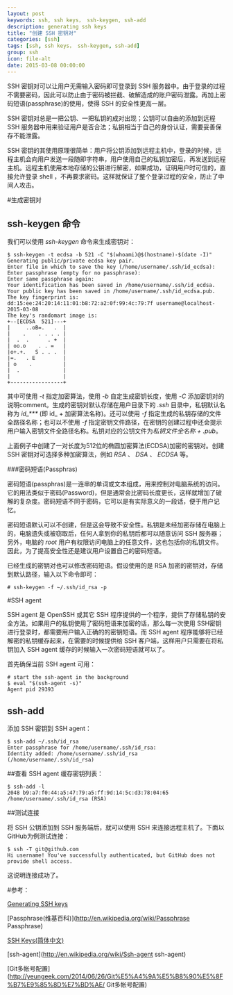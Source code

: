 ```yaml
---
layout: post
keywords: ssh, ssh keys， ssh-keygen, ssh-add
description: generating ssh keys
title: "创建 SSH 密钥对"
categories: [ssh]
tags: [ssh, ssh keys， ssh-keygen, ssh-add]
group: ssh
icon: file-alt
date: 2015-03-08 00:00:00
---
```


SSH 密钥对可以让用户无需输入密码即可登录到 SSH 服务器中。由于登录的过程不需要密码，因此可以防止由于密码被拦截、破解造成的账户密码泄露。再加上密码短语(passphrase)的使用，使得 SSH 的安全性更高一层。

SSH 密钥对总是一把公钥、一把私钥的成对出现；公钥可以自由的添加到远程 SSH 服务器中用来验证用户是否合法；私钥相当于自己的身份认证，需要妥善保存不能泄露。

SSH 密钥的其使用原理很简单：用户将公钥添加到远程主机中，登录的时候，远程主机会向用户发送一段随即字符串，用户使用自己的私钥加密后，再发送到远程主机。远程主机使用本地存储的公钥进行解密，如果成功，证明用户时可信的，直接允许登录 shell ，不再要求密码。这样就保证了整个登录过程的安全，防止了中间人攻击。

<!--excerpt-->

#生成密钥对

## ssh-keygen 命令

我们可以使用 *ssh-keygen* 命令来生成密钥对：

    $ ssh-keygen -t ecdsa -b 521 -C "$(whoami)@$(hostname)-$(date -I)"
    Generating public/private ecdsa key pair.
    Enter file in which to save the key (/home/username/.ssh/id_ecdsa):
    Enter passphrase (empty for no passphrase):
    Enter same passphrase again:
    Your identification has been saved in /home/username/.ssh/id_ecdsa.
    Your public key has been saved in /home/username/.ssh/id_ecdsa.pub.
    The key fingerprint is:
    dd:15:ee:24:20:14:11:01:b8:72:a2:0f:99:4c:79:7f username@localhost-2015-03-08
    The key's randomart image is:
    +--[ECDSA  521]---+
    |     ..oB=.   .  |
    |    .    . . . . |
    |  .  .      . +  |
    | oo.o    . . =   |
    |o+.+.   S . . .  |
    |=.   . E         |
    | o    .          |
    |  .              |
    |                 |
    +-----------------+

其中可使用 *-t* 指定加密算法，使用 *-b* 自定生成密钥长度，使用 *-C* 添加密钥对的说明comment。生成的密钥对默认存储在用户目录下的 *.ssh* 目录中，私钥默认名称为 *id\_\*\*\** (即 id_ + 加密算法名称)。还可以使用 *-f* 指定生成的私钥存储的文件全路径名称；也可以不使用 *-f* 指定密钥文件路径，在密钥的创建过程中还会提示用户输入密钥文件全路径名称。私钥对应的公钥文件为*私钥文件全名称 + .pub*。

上面例子中创建了一对长度为512位的椭圆加密算法(ECDSA)加密的密钥对。创建 SSH 密钥对可选择多种加密算法，例如 *RSA* 、 *DSA* 、 *ECDSA* 等。

###密码短语(Passphras)

密码短语(passphras)是一连串的单词或文本组成，用来控制对电脑系统的访问。它的用法类似于密码(Password)，但是通常会比密码长度更长，这样就增加了破解的复杂度。密码短语不同于密码，它可以是有实际意义的一段话，便于用户记忆。

密码短语默认可以不创建，但是这会导致不安全性。私钥是未经加密存储在电脑上的，电脑遗失或被窃取后，任何人拿到你的私钥后都可以随意访问 SSH 服务器；另外，电脑的 *root* 用户有权限访问电脑上的任意文件，这也包括你的私钥文件。因此，为了提高安全性还是建议用户设置自己的密码短语。

已经生成的密钥对也可以修改密码短语。假设使用的是 RSA 加密的密钥对，存储到默认路径，输入以下命令即可：

    # ssh-keygen -f ~/.ssh/id_rsa -p

#SSH agent

SSH agent 是 OpenSSH 或其它 SSH 程序提供的一个程序，提供了存储私钥的安全方法。如果用户的私钥使用了密码短语来加密的话，那么每一次使用 SSH密钥进行登录时，都需要用户输入正确的的密钥短语。而 SSH agent 程序能够将已经解密的私钥缓存起来，在需要的时候提供给 SSH 客户端，这样用户只需要在将私钥加入 SSH agent 缓存的时候输入一次密码短语就可以了。

首先确保当前 SSH agent 可用：

    # start the ssh-agent in the background
    $ eval "$(ssh-agent -s)"
    Agent pid 29393

## ssh-add

添加 SSH 密钥到 SSH agent：

    $ ssh-add ~/.ssh/id_rsa
    Enter passphrase for /home/username/.ssh/id_rsa:
    Identity added: /home/username/.ssh/id_rsa (/home/username/.ssh/id_rsa)

##查看 SSH agent 缓存密钥列表：

    $ ssh-add -l
    2048 b9:a7:f0:44:a5:47:79:a5:ff:9d:14:5c:d3:78:04:65 /home/username/.ssh/id_rsa (RSA)

##测试连接

将 SSH 公钥添加到 SSH 服务端后，就可以使用 SSH 来连接远程主机了。下面以 GitHub为例测试连接：

    $ ssh -T git@github.com
    Hi username! You've successfully authenticated, but GitHub does not provide shell access.

这说明连接成功了。

#参考：

[Generating SSH keys](https://help.github.com/articles/generating-ssh-keys/ "generating ssh keys")

[Passphrase(维基百科)](http://en.wikipedia.org/wiki/Passphrase Passphrase)

[SSH Keys(简体中文)]("https://wiki.archlinux.org/index.php/SSH_Keys_(%E7%AE%80%E4%BD%93%E4%B8%AD%E6%96%87)" "SSH Keys(简体中文)" )

[ssh-agent](http://en.wikipedia.org/wiki/Ssh-agent ssh-agent)

[Git多帐号配置](http://yeungeek.com/2014/06/26/Git%E5%A4%9A%E5%B8%90%E5%8F%B7%E9%85%8D%E7%BD%AE/ Git多帐号配置)
